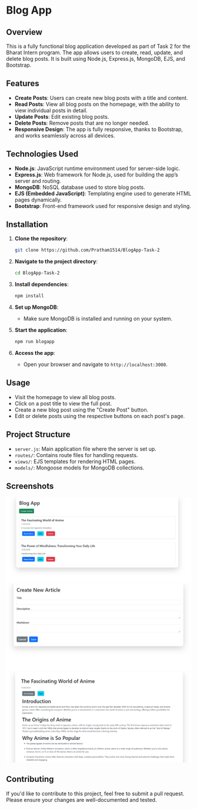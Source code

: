 # **Blog App**

## **Overview**

This is a fully functional blog application developed as part of Task 2 for the Bharat Intern program. The app allows users to create, read, update, and delete blog posts. It is built using Node.js, Express.js, MongoDB, EJS, and Bootstrap.

## **Features**

- **Create Posts**: Users can create new blog posts with a title and content.
- **Read Posts**: View all blog posts on the homepage, with the ability to view individual posts in detail.
- **Update Posts**: Edit existing blog posts.
- **Delete Posts**: Remove posts that are no longer needed.
- **Responsive Design**: The app is fully responsive, thanks to Bootstrap, and works seamlessly across all devices.

## **Technologies Used**

- **Node.js**: JavaScript runtime environment used for server-side logic.
- **Express.js**: Web framework for Node.js, used for building the app’s server and routing.
- **MongoDB**: NoSQL database used to store blog posts.
- **EJS (Embedded JavaScript)**: Templating engine used to generate HTML pages dynamically.
- **Bootstrap**: Front-end framework used for responsive design and styling.

## **Installation**

1. **Clone the repository**:
    ```bash
    git clone https://github.com/Pratham1514/BlogApp-Task-2
    ```

2. **Navigate to the project directory**:
    ```bash
    cd BlogApp-Task-2
    ```

3. **Install dependencies**:
    ```bash
    npm install
    ```

4. **Set up MongoDB**:
    - Make sure MongoDB is installed and running on your system.

5. **Start the application**:
    ```bash
    npm run blogapp
    ```

6. **Access the app**:
    - Open your browser and navigate to `http://localhost:3000`.

## **Usage**

- Visit the homepage to view all blog posts.
- Click on a post title to view the full post.
- Create a new blog post using the "Create Post" button.
- Edit or delete posts using the respective buttons on each post's page.

## **Project Structure**

- `server.js`: Main application file where the server is set up.
- `routes/`: Contains route files for handling requests.
- `views/`: EJS templates for rendering HTML pages.
- `models/`: Mongoose models for MongoDB collections.

## **Screenshots**

![Home Page](https://github.com/Pratham1514/BlogApp-Task-2/blob/main/images/Screenshot%202024-08-16%20151242.png)
![Create Post](https://github.com/Pratham1514/BlogApp-Task-2/blob/main/images/Screenshot%202024-08-16%20151304.png)
![View Post](https://github.com/Pratham1514/BlogApp-Task-2/blob/main/images/Screenshot%202024-08-16%20151330.png)

## **Contributing**

If you'd like to contribute to this project, feel free to submit a pull request. Please ensure your changes are well-documented and tested.
